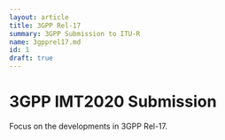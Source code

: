 ```yaml
---
layout: article
title: 3GPP Rel-17
summary: 3GPP Submission to ITU-R
name: 3gpprel17.md
id: 1
draft: true
---
```


# 3GPP IMT2020 Submission

Focus on the developments in 3GPP Rel-17.
